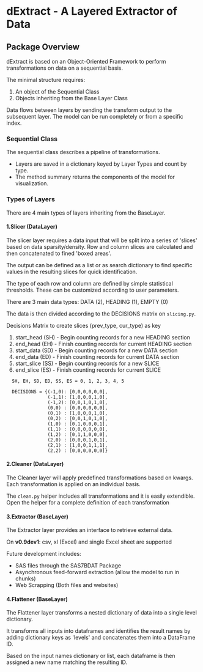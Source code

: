# dExtract - A Layered Extractor of Data

## Package Overview

dExtract is based on an Object-Oriented Framework to perform transformations
on data on a sequential basis.


The minimal structure requires:
1. An object of the Sequential Class
2. Objects inheriting from the Base Layer Class


Data flows between layers by sending the transform output to the subsequent
layer. The model can be run completely or from a specific index.

### Sequential Class
The sequential class describes a pipeline of transformations.
- Layers are saved in a dictionary keyed by Layer Types and count by type.
- The method summary returns the components of the model for visualization.


### Types of Layers
There are 4 main types of layers inheriting from the BaseLayer.

#### 1.Slicer (DataLayer)
The slicer layer requires a data input that will be split into a series of
'slices' based on data sparsity/density. Row and column slices are calculated
and then concatenated to fined 'boxed areas'.

The output can be defined as a list or as search dictionary to find specific
values in the resulting slices for quick identification.

The type of each row and column are defined by simple statistical thresholds.
These can be customized according to user parameters.

There are 3 main data types: DATA (2), HEADING (1), EMPTY (0)

The data is then divided according to the DECISIONS matrix on `slicing.py`.

Decisions Matrix to create slices (prev_type, cur_type) as key
1. start_head (SH) - Begin counting records for a new HEADING section
2. end_head (EH) - Finish counting records for current HEADING section
3. start_data (SD) - Begin counting records for a new DATA section
4. end_data (ED) - Finish counting records for current DATA section
5. start_slice (SS) - Begin counting records for a new SLICE
6. end_slice (ES) - Finish counting records for current SLICE

```
  SH, EH, SD, ED, SS, ES = 0, 1, 2, 3, 4, 5

  DECISIONS = {(-1,0): [0,0,0,0,0,0],
               (-1,1): [1,0,0,0,1,0],
               (-1,2): [0,0,1,0,1,0],
               (0,0) : [0,0,0,0,0,0],
               (0,1) : [1,0,0,0,1,0],
               (0,2) : [0,0,1,0,1,0],
               (1,0) : [0,1,0,0,0,1],
               (1,1) : [0,0,0,0,0,0],
               (1,2) : [0,1,1,0,0,0],
               (2,0) : [0,0,0,1,0,1],
               (2,1) : [1,0,0,1,1,1],
               (2,2) : [0,0,0,0,0,0]}
```

#### 2.Cleaner (DataLayer)
The Cleaner layer will apply predefined transformations based on kwargs.
Each transformation is applied on an individual basis.

The `clean.py` helper includes all transformations and it is easily extendible.
Open the helper for a complete definition of each transformation

#### 3.Extractor (BaseLayer)
The Extractor layer provides an interface to retrieve external data.

On **v0.9dev1**: csv, xl (Excel) and single Excel sheet are supported

Future development includes:
- SAS files through the SAS7BDAT Package
- Asynchronous feed-forward extraction (allow the model to run in chunks)
- Web Scrapping (Both files and websites)

#### 4.Flattener (BaseLayer)
The Flattener layer transforms a nested dictionary of data into a single level
dictionary.

It transforms all inputs into dataframes and identifies the result names by
adding dictionary keys as 'levels' and concatenates them into a DataFrame ID.

Based on the input names dictionary or list, each dataframe is then assigned
a new name matching the resulting ID.
